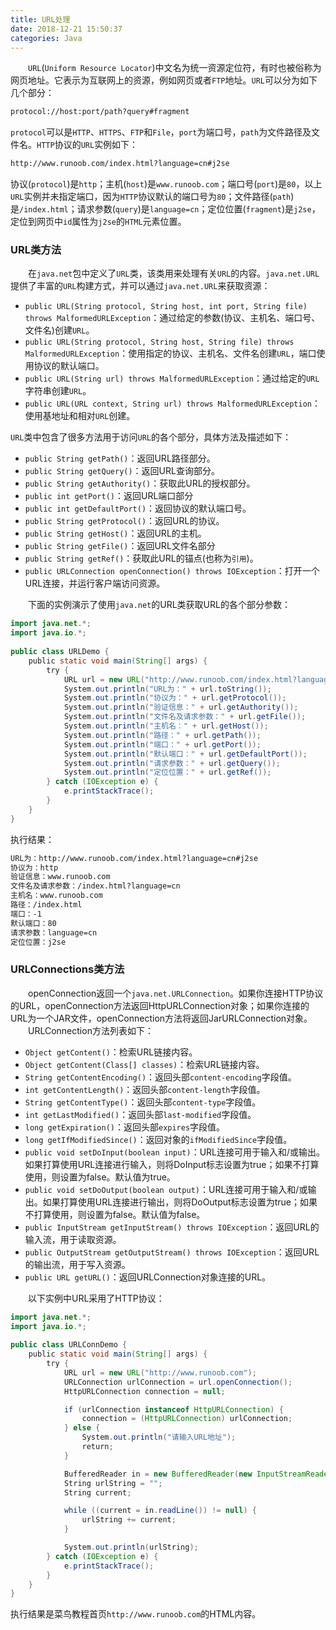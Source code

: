 ```yaml
---
title: URL处理
date: 2018-12-21 15:50:37
categories: Java
---
```

&emsp;&emsp;`URL`(`Uniform Resource Locator`)中文名为统一资源定位符，有时也被俗称为网页地址。它表示为互联网上的资源，例如网页或者`FTP`地址。`URL`可以分为如下几个部分：

``` bash
protocol://host:port/path?query#fragment
```

`protocol`可以是`HTTP`、`HTTPS`、`FTP`和`File`，`port`为端口号，`path`为文件路径及文件名。`HTTP`协议的`URL`实例如下：

``` bash
http://www.runoob.com/index.html?language=cn#j2se
```

协议(`protocol`)是`http`；主机(`host`)是`www.runoob.com`；端口号(`port`)是`80`，以上`URL`实例并未指定端口，因为`HTTP`协议默认的端口号为`80`；文件路径(`path`)是`/index.html`；请求参数(`query`)是`language=cn`；定位位置(`fragment`)是`j2se`，定位到网页中`id`属性为`j2se`的`HTML`元素位置。

### URL类方法

&emsp;&emsp;在`java.net`包中定义了`URL`类，该类用来处理有关`URL`的内容。`java.net.URL`提供了丰富的`URL`构建方式，并可以通过`java.net.URL`来获取资源：

- `public URL(String protocol, String host, int port, String file) throws MalformedURLException`：通过给定的参数(协议、主机名、端口号、文件名)创建`URL`。
- `public URL(String protocol, String host, String file) throws MalformedURLException`：使用指定的协议、主机名、文件名创建`URL`，端口使用协议的默认端口。
- `public URL(String url) throws MalformedURLException`：通过给定的`URL`字符串创建`URL`。
- `public URL(URL context, String url) throws MalformedURLException`：使用基地址和相对`URL`创建。

`URL`类中包含了很多方法用于访问`URL`的各个部分，具体方法及描述如下：

- `public String getPath()`：返回URL路径部分。
- `public String getQuery()`：返回URL查询部分。
- `public String getAuthority()`：获取此URL的授权部分。
- `public int getPort()`：返回URL端口部分
- `public int getDefaultPort()`：返回协议的默认端口号。
- `public String getProtocol()`：返回URL的协议。
- `public String getHost()`：返回URL的主机。
- `public String getFile()`：返回URL文件名部分
- `public String getRef()`：获取此URL的锚点(也称为`引用`)。
- `public URLConnection openConnection() throws IOException`：打开一个URL连接，并运行客户端访问资源。

&emsp;&emsp;下面的实例演示了使用`java.net`的URL类获取URL的各个部分参数：

``` java
import java.net.*;
import java.io.*;
​
public class URLDemo {
    public static void main(String[] args) {
        try {
            URL url = new URL("http://www.runoob.com/index.html?language=cn#j2se");
            System.out.println("URL为：" + url.toString());
            System.out.println("协议为：" + url.getProtocol());
            System.out.println("验证信息：" + url.getAuthority());
            System.out.println("文件名及请求参数：" + url.getFile());
            System.out.println("主机名：" + url.getHost());
            System.out.println("路径：" + url.getPath());
            System.out.println("端口：" + url.getPort());
            System.out.println("默认端口：" + url.getDefaultPort());
            System.out.println("请求参数：" + url.getQuery());
            System.out.println("定位位置：" + url.getRef());
        } catch (IOException e) {
            e.printStackTrace();
        }
    }
}
```

执行结果：

``` bash
URL为：http://www.runoob.com/index.html?language=cn#j2se
协议为：http
验证信息：www.runoob.com
文件名及请求参数：/index.html?language=cn
主机名：www.runoob.com
路径：/index.html
端口：-1
默认端口：80
请求参数：language=cn
定位位置：j2se
```

### URLConnections类方法

&emsp;&emsp;openConnection返回一个`java.net.URLConnection`。如果你连接HTTP协议的URL，openConnection方法返回HttpURLConnection对象；如果你连接的URL为一个JAR文件，openConnection方法将返回JarURLConnection对象。
&emsp;&emsp;URLConnection方法列表如下：

- `Object getContent()`：检索URL链接内容。
- `Object getContent(Class[] classes)`：检索URL链接内容。
- `String getContentEncoding()`：返回头部`content-encoding`字段值。
- `int getContentLength()`：返回头部`content-length`字段值。
- `String getContentType()`：返回头部`content-type`字段值。
- `int getLastModified()`：返回头部`last-modified`字段值。
- `long getExpiration()`：返回头部`expires`字段值。
- `long getIfModifiedSince()`：返回对象的`ifModifiedSince`字段值。
- `public void setDoInput(boolean input)`：URL连接可用于输入和/或输出。如果打算使用URL连接进行输入，则将DoInput标志设置为true；如果不打算使用，则设置为false。默认值为true。
- `public void setDoOutput(boolean output)`：URL连接可用于输入和/或输出。如果打算使用URL连接进行输出，则将DoOutput标志设置为true；如果不打算使用，则设置为false。默认值为false。
- `public InputStream getInputStream() throws IOException`：返回URL的输入流，用于读取资源。
- `public OutputStream getOutputStream() throws IOException`：返回URL的输出流，用于写入资源。
- `public URL getURL()`：返回URLConnection对象连接的URL。

&emsp;&emsp;以下实例中URL采用了HTTP协议：

``` java
import java.net.*;
import java.io.*;
​
public class URLConnDemo {
    public static void main(String[] args) {
        try {
            URL url = new URL("http://www.runoob.com");
            URLConnection urlConnection = url.openConnection();
            HttpURLConnection connection = null;

            if (urlConnection instanceof HttpURLConnection) {
                connection = (HttpURLConnection) urlConnection;
            } else {
                System.out.println("请输入URL地址");
                return;
            }

            BufferedReader in = new BufferedReader(new InputStreamReader(connection.getInputStream()));
            String urlString = "";
            String current;

            while ((current = in.readLine()) != null) {
                urlString += current;
            }

            System.out.println(urlString);
        } catch (IOException e) {
            e.printStackTrace();
        }
    }
}
```

执行结果是菜鸟教程首页`http://www.runoob.com`的HTML内容。
